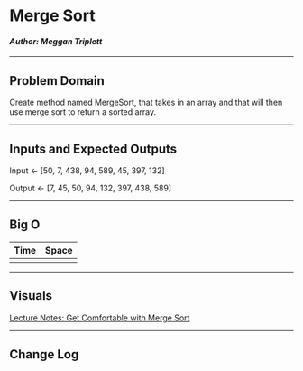 # Merge Sort
#### *Author: Meggan Triplett*

------------------------------

## Problem Domain

Create method named MergeSort, that takes in an array and that will then use merge sort to return a sorted array.


------------------------------

## Inputs and Expected Outputs

Input <- [50, 7, 438, 94, 589, 45, 397, 132]

Output <- [7, 45, 50, 94, 132, 397, 438, 589]

------------------------------

## Big O

| Time | Space |
| :------------- | :------------ |
|  |  |

------------------------------

## Visuals

[Lecture Notes: Get Comfortable with Merge Sort](https://github.com/Meggan-Triplett/dotnet-data-structures-algorithms/blob/master/challenges/MergeSort/MergeSort/Assets/LECTURE-NOTES.md)

------------------------------

## Change Log